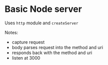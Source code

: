 # Basic Node server

Uses `http` module and `createServer`

Notes:
* capture request
* body parses request into the method and uri
* responds back with the method and uri
* listen at 3000